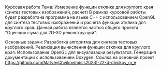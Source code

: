 Курсовая работа
Тема: Измерение функции отклика для круглого края (синтез тестовых изображений, расчет)
В рамках курсовой работы будет разработана программа на языке C++ с использованием OpenGL для синтеза тестовых изображений и расчета функции отклика для круглого края. Данная работа является частью общего проекта "Оценщик шума для 2D-3D реконструкций".

Основные задачи:
Разработка алгоритма для синтеза тестовых изображений.
Реализация вычисления функции отклика для круглого края.
Использование OpenGL для визуализации результатов.
Генерация документации с использованием Doxygen.
Ссылка на основной проект https://github.com/MatveyChvikov/misis2023f-22-4-chvikov_m_e